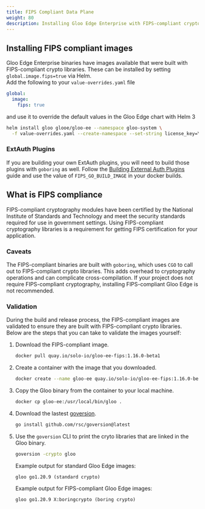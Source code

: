 ```yaml
---
title: FIPS Compliant Data Plane
weight: 80
description: Installing Gloo Edge Enterprise with FIPS-compliant crypto libraries 
---
```

## Installing FIPS compliant images 
Gloo Edge Enterprise binaries have images available that were built with FIPS-compliant crypto libraries.
These can be installed by setting `global.image.fips=true` via Helm.  
Add the following to your `value-overrides.yaml` file 
```yaml
global:
  image:
    fips: true
```
and use it to override the default values in the Gloo Edge chart with Helm 3
```bash
helm install gloo glooe/gloo-ee --namespace gloo-system \
  -f value-overrides.yaml --create-namespace --set-string license_key=YOUR_LICENSE_KEY
```

### ExtAuth Plugins
If you are building your own ExtAuth plugins, you will need to build those plugins with `goboring` as well. 
Follow the [Building External Auth Plugins](https://docs.solo.io/gloo-edge/latest/guides/dev/writing_auth_plugins/) guide 
and use the value of `FIPS_GO_BUILD_IMAGE` in your docker builds.

## What is FIPS compliance
FIPS-compliant cryptography modules have been certified by the National Institute of Standards and Technology and 
meet the security standards required for use in government settings. Using FIPS-compliant cryptography libraries is a requirement
for getting FIPS certification for your application.

### Caveats
The FIPS-compliant binaries are built with `goboring`, which uses `CGO` to call out to FIPS-compliant crypto libraries. 
This adds overhead to cryptography operations and can complicate cross-compilation. 
If your project does not require FIPS-compliant cryptography, installing FIPS-compliant Gloo Edge is not recommended.

### Validation
During the build and release process, the FIPS-compliant images are validated to ensure they are built with FIPS-compliant crypto libraries. Below are the steps that you can take to validate the images yourself:

1. Download the FIPS-compliant image.
   ```sh
   docker pull quay.io/solo-io/gloo-ee-fips:1.16.0-beta1
   ```
2. Create a container with the image that you downloaded. 
   ```sh
   docker create --name gloo-ee quay.io/solo-io/gloo-ee-fips:1.16.0-beta1
   ```
3. Copy the Gloo binary from the container to your local machine.
   ```sh
   docker cp gloo-ee:/usr/local/bin/gloo .
   ```
4. Download the lastest [goversion](https://github.com/rsc/goversion).
   ```sh
   go install github.com/rsc/goversion@latest
   ```
5. Use the `goversion` CLI to print the cryto libraries that are linked in the Gloo binary. 
   ```sh
   goversion -crypto gloo
   ```

   Example output for standard Gloo Edge images:
   ```
   gloo go1.20.9 (standard crypto)
   ```

   Example output for FIPS-compliant Gloo Edge images:
   ```
   gloo go1.20.9 X:boringcrypto (boring crypto)
   ```

